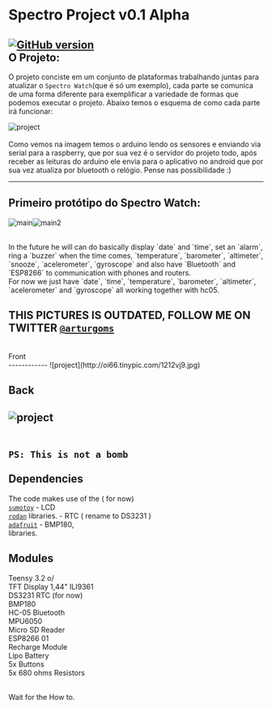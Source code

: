 Spectro Project v0.1 Alpha
=========
[![GitHub version](https://img.shields.io/badge/release-initial-brightgreen.svg)](https://github.com/arturgoms/Spectro-Project)<br>
O Projeto:
-------
O projeto conciste em um conjunto de plataformas trabalhando juntas para atualizar o `Spectro Watch`(que é só um exemplo), cada parte se comunica de uma forma diferente para exemplificar a variedade de formas que podemos executar o projeto. Abaixo temos o esquema de como cada parte irá funcionar:

![project](http://i64.tinypic.com/245bhc6.png)<br>
<br> 
Como vemos na imagem temos o arduino lendo os sensores e enviando via serial para a raspberry, que por sua vez é o servidor do projeto todo, após receber as leituras do arduino ele envia para o aplicativo no android que por sua vez atualiza por bluetooth o relógio. Pense nas possibilidade :)
__________
Primeiro protótipo do Spectro Watch:
-------

![main](http://i64.tinypic.com/2wcgsgj.jpg)![main2](http://i67.tinypic.com/330cpk5.jpg)<br>

<br>
In the future he will can do basically display `date` and `time`, set an `alarm`, ring a `buzzer` when the time comes, `temperature`, `barometer`, `altimeter`, `snooze`, `acelerometer`, `gyroscope` and also have `Bluetooth` and `ESP8266` to communication with phones and routers.<br>
For now we just have `date`, `time`, `temperature`, `barometer`, `altimeter`, `acelerometer` and `gyroscope` all working together with hc05. <br>

THIS PICTURES IS OUTDATED, FOLLOW ME ON TWITTER [`@arturgoms`](https://twitter.com/arturgoms)<br>
--------------------------------------------------------------------------------------------------------------

<br>
Front <br>
------------
![project](http://oi66.tinypic.com/1212vj9.jpg)<br>

Back <br>
------------
![project](http://i63.tinypic.com/1smutd.jpg)<br>
<br>
<br>
`PS: This is not a bomb`
<br>
<br>
Dependencies
------------

The code makes use of the ( for now)<br>
[`sumotoy`](https://github.com/sumotoy/TFT_ILI9163C) - LCD<br>
[`rodan`](https://github.com/rodan/ds3231) libraries. - RTC ( rename to DS3231 )<br>
[`adafruit`](https://github.com/adafruit/Adafruit-BMP085-Library) - BMP180, <br>libraries.<br>

Modules 
------------

Teensy 3.2 o/ <br>
TFT Display 1,44" ILI9361 <br>
DS3231 RTC (for now) <br>
BMP180<br>
HC-05 Bluetooth <br>
MPU6050 <br>
Micro SD Reader <br>
ESP8266 01 <br>
Recharge Module <br>
Lipo Battery <br>
5x Buttons<br>
5x 680 ohms Resistors <br>

<br>
Wait for the How to.
